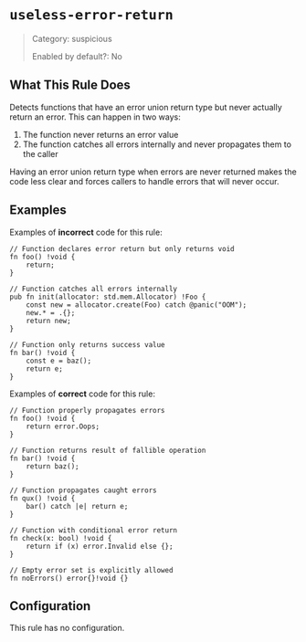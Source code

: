 # `useless-error-return`

> Category: suspicious
>
> Enabled by default?: No

## What This Rule Does

Detects functions that have an error union return type but never actually return an error.
This can happen in two ways:

1. The function never returns an error value
2. The function catches all errors internally and never propagates them to the caller

Having an error union return type when errors are never returned makes the code less clear
and forces callers to handle errors that will never occur.

## Examples

Examples of **incorrect** code for this rule:

```zig
// Function declares error return but only returns void
fn foo() !void {
    return;
}

// Function catches all errors internally
pub fn init(allocator: std.mem.Allocator) !Foo {
    const new = allocator.create(Foo) catch @panic("OOM");
    new.* = .{};
    return new;
}

// Function only returns success value
fn bar() !void {
    const e = baz();
    return e;
}
```

Examples of **correct** code for this rule:

```zig
// Function properly propagates errors
fn foo() !void {
    return error.Oops;
}

// Function returns result of fallible operation
fn bar() !void {
    return baz();
}

// Function propagates caught errors
fn qux() !void {
    bar() catch |e| return e;
}

// Function with conditional error return
fn check(x: bool) !void {
    return if (x) error.Invalid else {};
}

// Empty error set is explicitly allowed
fn noErrors() error{}!void {}
```

## Configuration

This rule has no configuration.
